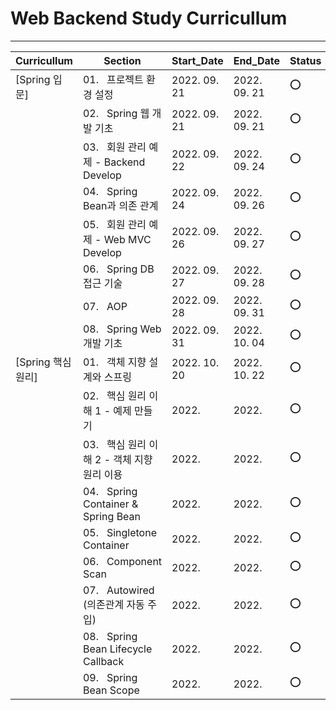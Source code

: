 # Web Backend Study Curricullum
---
Curricullum|Section|Start_Date|End_Date|Status
--|--|--|--|--|
[Spring 입문]|01.&nbsp;&nbsp;&nbsp;프로젝트 환경 설정|2022. 09. 21|2022. 09. 21|:o:
&nbsp;|02.&nbsp;&nbsp;&nbsp;Spring 웹 개발 기초|2022. 09. 21|2022. 09. 21|:o:
&nbsp;|03.&nbsp;&nbsp;&nbsp;회원 관리 예제 - Backend Develop|2022. 09. 22|2022. 09. 24|:o:
&nbsp;|04.&nbsp;&nbsp;&nbsp;Spring Bean과 의존 관계|2022. 09. 24|2022. 09. 26|:o:
&nbsp;|05.&nbsp;&nbsp;&nbsp;회원 관리 예제 - Web MVC Develop|2022. 09. 26|2022. 09. 27|:o:
&nbsp;|06.&nbsp;&nbsp;&nbsp;Spring DB 접근 기술|2022. 09. 27|2022. 09. 28|:o:
&nbsp;|07.&nbsp;&nbsp;&nbsp;AOP|2022. 09. 28|2022. 09. 31|:o:
&nbsp;|08.&nbsp;&nbsp;&nbsp;Spring Web 개발 기초|2022. 09. 31|2022. 10. 04|:o:
[Spring 핵심 원리]|01.&nbsp;&nbsp;&nbsp;객체 지향 설계와 스프링|2022. 10. 20|2022. 10. 22|:o:
&nbsp;|02.&nbsp;&nbsp;&nbsp;핵심 원리 이해 1 - 예제 만들기|2022. |2022. |:o:
&nbsp;|03.&nbsp;&nbsp;&nbsp;핵심 원리 이해 2 - 객체 지향 원리 이용|2022. |2022. |:o:
&nbsp;|04.&nbsp;&nbsp;&nbsp;Spring Container & Spring Bean|2022. |2022. |:o:
&nbsp;|05.&nbsp;&nbsp;&nbsp;Singletone Container|2022. |2022. |:o:
&nbsp;|06.&nbsp;&nbsp;&nbsp;Component Scan|2022. |2022. |:o:
&nbsp;|07.&nbsp;&nbsp;&nbsp;Autowired (의존관계 자동 주입)|2022. |2022. |:o:
&nbsp;|08.&nbsp;&nbsp;&nbsp;Spring Bean Lifecycle Callback|2022. |2022. |:o:
&nbsp;|09.&nbsp;&nbsp;&nbsp;Spring Bean Scope|2022. |2022. |:o:
